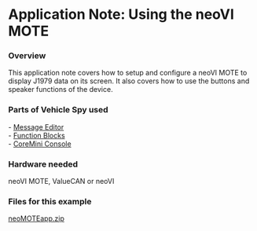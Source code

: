 # Application Note: Using the neoVI MOTE

### Overview

This application note covers how to setup and configure a neoVI MOTE to display J1979 data on its screen. It also covers how to use the buttons and speaker functions of the device.

### Parts of Vehicle Spy used

\- [Message Editor](../../vehicle-spy-main-menus/main-menu-spy-networks/message-editor/)\
\- [Function Blocks](../../vehicle-spy-main-menus/main-menu-scripting-and-automation/function-blocks/)\
\- [CoreMini Console](../../vehicle-spy-main-menus/main-menu-tools/utilities-coremini-console/)

### Hardware needed

neoVI MOTE, ValueCAN or neoVI

### Files for this example

[neoMOTEapp.zip](https://cdn.intrepidcs.net/support/VehicleSpy/neoMOTEapp.zip)
